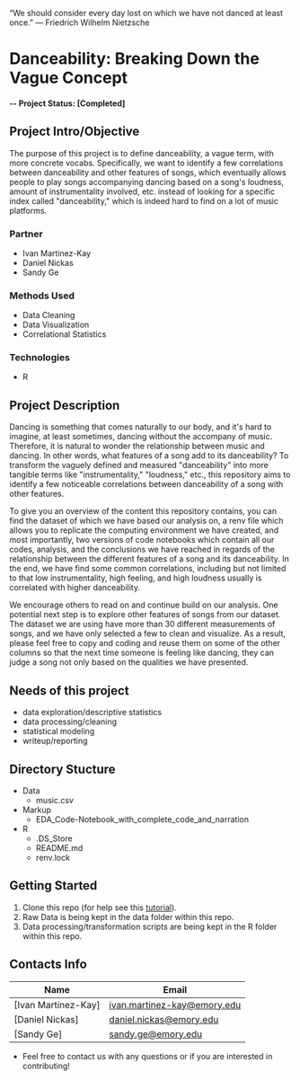 “We should consider every day lost on which we have not danced at least once.”
― Friedrich Wilhelm Nietzsche

# Danceability: Breaking Down the Vague Concept

#### -- Project Status: [Completed]

## Project Intro/Objective
The purpose of this project is to define danceability, a vague term, with more concrete vocabs. Specifically, we want to identify a few correlations between danceability and other features of songs, which eventually allows people to play songs accompanying dancing based on a song's loudness, amount of instrumentality involved, etc. instead of looking for a specific index called "danceability," which is indeed hard to find on a lot of music platforms.

### Partner
* Ivan Martinez-Kay
* Daniel Nickas
* Sandy Ge

### Methods Used
* Data Cleaning
* Data Visualization
* Correlational Statistics

### Technologies
* R 

## Project Description
Dancing is something that comes naturally to our body, and it's hard to imagine, at least sometimes, dancing without the accompany of music. Therefore, it is natural to wonder the relationship between music and dancing. In other words, what features of a song add to its danceability? To transform the vaguely defined and measured "danceability" into more tangible terms like "instrumentality," "loudness," etc., this repository aims to identify a few noticeable correlations between danceability of a song with other features.

To give you an overview of the content this repository contains, you can find the dataset of which we have based our analysis on, a renv file which allows you to replicate the computing environment we have created, and most importantly, two versions of code notebooks which contain all our codes,  analysis, and the conclusions we have reached in regards of the relationship between the different features of a song and its danceability. In the end, we have find some common correlations, including but not limited to that low instrumentality, high feeling, and high loudness usually is correlated with higher danceability. 

We encourage others to read on and continue build on our analysis. One potential next step is to explore other features of songs from our dataset. The dataset we are using have more than 30 different measurements of songs, and we have only selected a few to clean and visualize. As a result, please feel free to copy and coding and reuse them on some of the other columns so that the next time someone is feeling like dancing, they can judge a song not only based on the qualities we have presented.

## Needs of this project

- data exploration/descriptive statistics
- data processing/cleaning
- statistical modeling
- writeup/reporting

## Directory Stucture

* Data
    * music.csv
* Markup
    * EDA_Code-Notebook_with_complete_code_and_narration
* R
    * .DS_Store
    * README.md
    * renv.lock


## Getting Started

1. Clone this repo (for help see this [tutorial](https://help.github.com/articles/cloning-a-repository/)).
2. Raw Data is being kept in the data folder within this repo. 
3. Data processing/transformation scripts are being kept in the R folder within this repo.

## Contacts Info

|Name     |  Email   | 
|---------|-----------------|
|[Ivan Martinez-Kay]|ivan.martinez-kay@emory.edu|
|[Daniel Nickas]|daniel.nickas@emory.edu|
|[Sandy Ge]|sandy.ge@emory.edu|

* Feel free to contact us with any questions or if you are interested in contributing!
